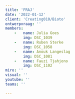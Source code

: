 ```yaml
---
title: 'FRAJ'
date: '2022-01-12'
client: 'Creating010/Bioto'
ontwerpvraag: ''
members:
    -   name: Julia Goes
        img: DSC_1039
    -   name: Ruben Sterke
        img: DSC_1058
    -   name: Anouk Langeslag
        img: DSC_1081
    -   name: Fauzi Tjahjono
        img: DSC_1102
miro: ''
visual: ''
youtube: ''
teams: ''

---
```



 


